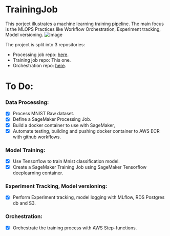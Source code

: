 # TrainingJob
This porject illustrates a machine learning training pipeline. The main focus is the MLOPS Practices like Workflow Orchestration, Experiment tracking, Model versioning.
![image](https://github.com/Abd-elr4hman/TrainingJob/assets/87248009/e40b2d75-3b10-4e69-a48a-2c5044700652)


The project is split into 3 repositories:
* Processing job repo: [here](https://github.com/Abd-elr4hman/ProcessingJob).
* Training job repo: This one.
* Orchestration repo: [here](https://github.com/Abd-elr4hman/ML-Training-Pipeline).

  
# To Do:
### Data Processing:
* [x] Process MNIST Raw dataset.
* [x] Define a SageMaker Processing Job.
* [x] Build a docker container to use with SageMaker,
* [x] Automate testing, building and pushing docker container to AWS ECR with github workflows.
### Model Training:
* [x] Use Tensorflow to train Mnist classification model.
* [x] Create a SageMaker Training Job using SageMaker Tensorflow deeplearning container.
### Experiment Tracking, Model versioning:
* [x] Perform Experiment tracking, model logging with MLflow, RDS Postgres db and S3.
### Orchestration:
* [x] Orchestrate the training process with AWS Step-functions.
